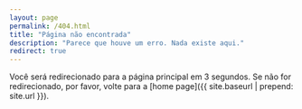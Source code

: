 ```yaml
---
layout: page
permalink: /404.html
title: "Página não encontrada"
description: "Parece que houve um erro. Nada existe aqui."
redirect: true
---
```


Você será redirecionado para a página principal em 3 segundos. Se não for redirecionado, por favor, volte para a [home page]({{ site.baseurl | prepend: site.url }}).
